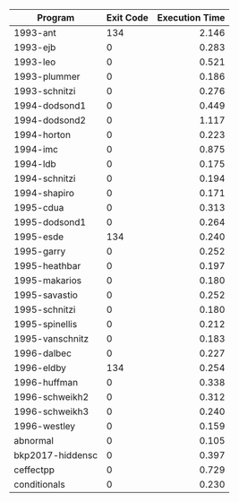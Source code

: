 | Program | Exit Code | Execution Time |
| ------- |:--------- | --------------:|
| 1993-ant | 134 | 2.146 |
| 1993-ejb | 0 | 0.283 |
| 1993-leo | 0 | 0.521 |
| 1993-plummer | 0 | 0.186 |
| 1993-schnitzi | 0 | 0.276 |
| 1994-dodsond1 | 0 | 0.449 |
| 1994-dodsond2 | 0 | 1.117 |
| 1994-horton | 0 | 0.223 |
| 1994-imc | 0 | 0.875 |
| 1994-ldb | 0 | 0.175 |
| 1994-schnitzi | 0 | 0.194 |
| 1994-shapiro | 0 | 0.171 |
| 1995-cdua | 0 | 0.313 |
| 1995-dodsond1 | 0 | 0.264 |
| 1995-esde | 134 | 0.240 |
| 1995-garry | 0 | 0.252 |
| 1995-heathbar | 0 | 0.197 |
| 1995-makarios | 0 | 0.180 |
| 1995-savastio | 0 | 0.252 |
| 1995-schnitzi | 0 | 0.180 |
| 1995-spinellis | 0 | 0.212 |
| 1995-vanschnitz | 0 | 0.183 |
| 1996-dalbec | 0 | 0.227 |
| 1996-eldby | 134 | 0.254 |
| 1996-huffman | 0 | 0.338 |
| 1996-schweikh2 | 0 | 0.312 |
| 1996-schweikh3 | 0 | 0.240 |
| 1996-westley | 0 | 0.159 |
| abnormal | 0 | 0.105 |
| bkp2017-hiddensc | 0 | 0.397 |
| ceffectpp | 0 | 0.729 |
| conditionals | 0 | 0.230 |
